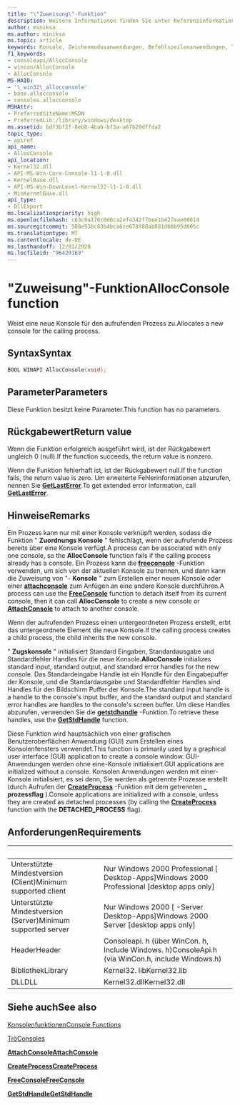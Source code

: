 ```yaml
---
title: "\"Zuweisung\"-Funktion"
description: Weitere Informationen finden Sie unter Referenzinformationen zur Funktion "Zuweisung", die eine neue Konsole für den aufrufenden Prozess zugeordnet.
author: miniksa
ms.author: miniksa
ms.topic: article
keywords: Konsole, Zeichenmodusanwendungen, Befehlszeilenanwendungen, Terminalanwendungen, Konsolen-API
f1_keywords:
- consoleapi/AllocConsole
- wincon/AllocConsole
- AllocConsole
MS-HAID:
- '\_win32\_allocconsole'
- base.allocconsole
- consoles.allocconsole
MSHAttr:
- PreferredSiteName:MSDN
- PreferredLib:/library/windows/desktop
ms.assetid: bdf3bf2f-8eb8-4ba6-bf3a-a67b29dffda2
topic_type:
- apiref
api_name:
- AllocConsole
api_location:
- Kernel32.dll
- API-MS-Win-Core-Console-l1-1-0.dll
- KernelBase.dll
- API-MS-Win-DownLevel-Kernel32-l1-1-0.dll
- MinKernelBase.dll
api_type:
- DllExport
ms.localizationpriority: high
ms.openlocfilehash: c63c9a176c0d8ca2ef4342f7bee1b427eae00014
ms.sourcegitcommit: 508e93bc83b4bca6ce678f88ab081d66b95d605c
ms.translationtype: MT
ms.contentlocale: de-DE
ms.lasthandoff: 12/01/2020
ms.locfileid: "96420169"
---
```

# <a name="allocconsole-function"></a><span data-ttu-id="4206c-104">"Zuweisung"-Funktion</span><span class="sxs-lookup"><span data-stu-id="4206c-104">AllocConsole function</span></span>

<span data-ttu-id="4206c-105">Weist eine neue Konsole für den aufrufenden Prozess zu.</span><span class="sxs-lookup"><span data-stu-id="4206c-105">Allocates a new console for the calling process.</span></span>

## <a name="syntax"></a><span data-ttu-id="4206c-106">Syntax</span><span class="sxs-lookup"><span data-stu-id="4206c-106">Syntax</span></span>

```C
BOOL WINAPI AllocConsole(void);
```

## <a name="parameters"></a><span data-ttu-id="4206c-107">Parameter</span><span class="sxs-lookup"><span data-stu-id="4206c-107">Parameters</span></span>

<span data-ttu-id="4206c-108">Diese Funktion besitzt keine Parameter.</span><span class="sxs-lookup"><span data-stu-id="4206c-108">This function has no parameters.</span></span>

## <a name="return-value"></a><span data-ttu-id="4206c-109">Rückgabewert</span><span class="sxs-lookup"><span data-stu-id="4206c-109">Return value</span></span>

<span data-ttu-id="4206c-110">Wenn die Funktion erfolgreich ausgeführt wird, ist der Rückgabewert ungleich 0 (null).</span><span class="sxs-lookup"><span data-stu-id="4206c-110">If the function succeeds, the return value is nonzero.</span></span>

<span data-ttu-id="4206c-111">Wenn die Funktion fehlerhaft ist, ist der Rückgabewert null.</span><span class="sxs-lookup"><span data-stu-id="4206c-111">If the function fails, the return value is zero.</span></span> <span data-ttu-id="4206c-112">Um erweiterte Fehlerinformationen abzurufen, nennen Sie [**GetLastError**](https://msdn.microsoft.com/library/windows/desktop/ms679360).</span><span class="sxs-lookup"><span data-stu-id="4206c-112">To get extended error information, call [**GetLastError**](https://msdn.microsoft.com/library/windows/desktop/ms679360).</span></span>

## <a name="remarks"></a><span data-ttu-id="4206c-113">Hinweise</span><span class="sxs-lookup"><span data-stu-id="4206c-113">Remarks</span></span>

<span data-ttu-id="4206c-114">Ein Prozess kann nur mit einer Konsole verknüpft werden, sodass die Funktion " **Zuordnungs Konsole** " fehlschlägt, wenn der aufrufende Prozess bereits über eine Konsole verfügt.</span><span class="sxs-lookup"><span data-stu-id="4206c-114">A process can be associated with only one console, so the **AllocConsole** function fails if the calling process already has a console.</span></span> <span data-ttu-id="4206c-115">Ein Prozess kann die [**freeconsole**](freeconsole.md) -Funktion verwenden, um sich von der aktuellen Konsole zu trennen, und dann kann die Zuweisung von "- **Konsole** " zum Erstellen einer neuen Konsole oder einer [**attachconsole**](attachconsole.md) zum Anfügen an eine andere Konsole durchführen.</span><span class="sxs-lookup"><span data-stu-id="4206c-115">A process can use the [**FreeConsole**](freeconsole.md) function to detach itself from its current console, then it can call **AllocConsole** to create a new console or [**AttachConsole**](attachconsole.md) to attach to another console.</span></span>

<span data-ttu-id="4206c-116">Wenn der aufrufenden Prozess einen untergeordneten Prozess erstellt, erbt das untergeordnete Element die neue Konsole.</span><span class="sxs-lookup"><span data-stu-id="4206c-116">If the calling process creates a child process, the child inherits the new console.</span></span>

<span data-ttu-id="4206c-117">" **Zugskonsole** " initialisiert Standard Eingaben, Standardausgabe und Standardfehler Handles für die neue Konsole.</span><span class="sxs-lookup"><span data-stu-id="4206c-117">**AllocConsole** initializes standard input, standard output, and standard error handles for the new console.</span></span> <span data-ttu-id="4206c-118">Das Standardeingabe Handle ist ein Handle für den Eingabepuffer der Konsole, und die Standardausgabe und Standardfehler Handles sind Handles für den Bildschirm Puffer der Konsole.</span><span class="sxs-lookup"><span data-stu-id="4206c-118">The standard input handle is a handle to the console's input buffer, and the standard output and standard error handles are handles to the console's screen buffer.</span></span> <span data-ttu-id="4206c-119">Um diese Handles abzurufen, verwenden Sie die [**getstdhandle**](getstdhandle.md) -Funktion.</span><span class="sxs-lookup"><span data-stu-id="4206c-119">To retrieve these handles, use the [**GetStdHandle**](getstdhandle.md) function.</span></span>

<span data-ttu-id="4206c-120">Diese Funktion wird hauptsächlich von einer grafischen Benutzeroberflächen Anwendung (GUI) zum Erstellen eines Konsolenfensters verwendet.</span><span class="sxs-lookup"><span data-stu-id="4206c-120">This function is primarily used by a graphical user interface (GUI) application to create a console window.</span></span> <span data-ttu-id="4206c-121">GUI-Anwendungen werden ohne eine-Konsole initialisiert.</span><span class="sxs-lookup"><span data-stu-id="4206c-121">GUI applications are initialized without a console.</span></span> <span data-ttu-id="4206c-122">Konsolen Anwendungen werden mit einer-Konsole initialisiert, es sei denn, Sie werden als getrennte Prozesse erstellt (durch Aufrufen der [**CreateProcess**](https://msdn.microsoft.com/library/windows/desktop/ms682425) -Funktion mit dem getrennten **\_ prozessflag** ).</span><span class="sxs-lookup"><span data-stu-id="4206c-122">Console applications are initialized with a console, unless they are created as detached processes (by calling the [**CreateProcess**](https://msdn.microsoft.com/library/windows/desktop/ms682425) function with the **DETACHED\_PROCESS** flag).</span></span>

## <a name="requirements"></a><span data-ttu-id="4206c-123">Anforderungen</span><span class="sxs-lookup"><span data-stu-id="4206c-123">Requirements</span></span>

| &nbsp; | &nbsp; |
|-|-|
| <span data-ttu-id="4206c-124">Unterstützte Mindestversion (Client)</span><span class="sxs-lookup"><span data-stu-id="4206c-124">Minimum supported client</span></span> | <span data-ttu-id="4206c-125">Nur Windows 2000 Professional \[ Desktop-Apps\]</span><span class="sxs-lookup"><span data-stu-id="4206c-125">Windows 2000 Professional \[desktop apps only\]</span></span> |
| <span data-ttu-id="4206c-126">Unterstützte Mindestversion (Server)</span><span class="sxs-lookup"><span data-stu-id="4206c-126">Minimum supported server</span></span> | <span data-ttu-id="4206c-127">Nur Windows 2000 \[ -Server Desktop-Apps\]</span><span class="sxs-lookup"><span data-stu-id="4206c-127">Windows 2000 Server \[desktop apps only\]</span></span> |
| <span data-ttu-id="4206c-128">Header</span><span class="sxs-lookup"><span data-stu-id="4206c-128">Header</span></span> | <span data-ttu-id="4206c-129">Consoleapi. h (über WinCon. h, Include Windows. h)</span><span class="sxs-lookup"><span data-stu-id="4206c-129">ConsoleApi.h (via WinCon.h, include Windows.h)</span></span> |
| <span data-ttu-id="4206c-130">Bibliothek</span><span class="sxs-lookup"><span data-stu-id="4206c-130">Library</span></span> | <span data-ttu-id="4206c-131">Kernel32. lib</span><span class="sxs-lookup"><span data-stu-id="4206c-131">Kernel32.lib</span></span> |
| <span data-ttu-id="4206c-132">DLL</span><span class="sxs-lookup"><span data-stu-id="4206c-132">DLL</span></span> | <span data-ttu-id="4206c-133">Kernel32.dll</span><span class="sxs-lookup"><span data-stu-id="4206c-133">Kernel32.dll</span></span> |

## <a name="see-also"></a><span data-ttu-id="4206c-134">Siehe auch</span><span class="sxs-lookup"><span data-stu-id="4206c-134">See also</span></span>

[<span data-ttu-id="4206c-135">Konsolenfunktionen</span><span class="sxs-lookup"><span data-stu-id="4206c-135">Console Functions</span></span>](console-functions.md)

[<span data-ttu-id="4206c-136">Trö</span><span class="sxs-lookup"><span data-stu-id="4206c-136">Consoles</span></span>](consoles.md)

[<span data-ttu-id="4206c-137">**AttachConsole**</span><span class="sxs-lookup"><span data-stu-id="4206c-137">**AttachConsole**</span></span>](attachconsole.md)

[<span data-ttu-id="4206c-138">**CreateProcess**</span><span class="sxs-lookup"><span data-stu-id="4206c-138">**CreateProcess**</span></span>](https://msdn.microsoft.com/library/windows/desktop/ms682425)

[<span data-ttu-id="4206c-139">**FreeConsole**</span><span class="sxs-lookup"><span data-stu-id="4206c-139">**FreeConsole**</span></span>](freeconsole.md)

[<span data-ttu-id="4206c-140">**GetStdHandle**</span><span class="sxs-lookup"><span data-stu-id="4206c-140">**GetStdHandle**</span></span>](getstdhandle.md)
